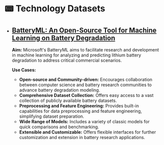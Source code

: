 # 📟 Technology Datasets

* ## [BatteryML: An Open-Source Tool for Machine Learning on Battery Degradation](https://github.com/microsoft/BatteryML)

  **Aim:**
  Microsoft's BatteryML aims to facilitate research and development in machine learning for analyzing and predicting lithium battery degradation to address critical commercial scenarios.

  **Use Cases:**

  - **Open-source and Community-driven:** Encourages collaboration between computer science and battery research communities to advance battery degradation modeling.
  - **Comprehensive Dataset Collection:** Offers easy access to a vast collection of publicly available battery datasets.
  - **Preprocessing and Feature Engineering:** Provides built-in capabilities for data preprocessing and feature engineering, simplifying dataset preparation.
  - **Wide Range of Models:** Includes a variety of classic models for quick comparisons and benchmarking.
  - **Extensible and Customizable:** Offers flexible interfaces for further customization and extension in battery research applications.
